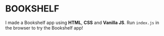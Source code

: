 # BOOKSHELF

I made a Bookshelf app using **HTML**, **CSS** and **Vanilla JS**. Run `index.js` in the browser to try the Bookshelf app!
